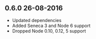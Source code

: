 ## 0.6.0 26-08-2016

* Updated dependencies
* Added Seneca 3 and Node 6 support
* Dropped Node 0.10, 0.12, 5 support
